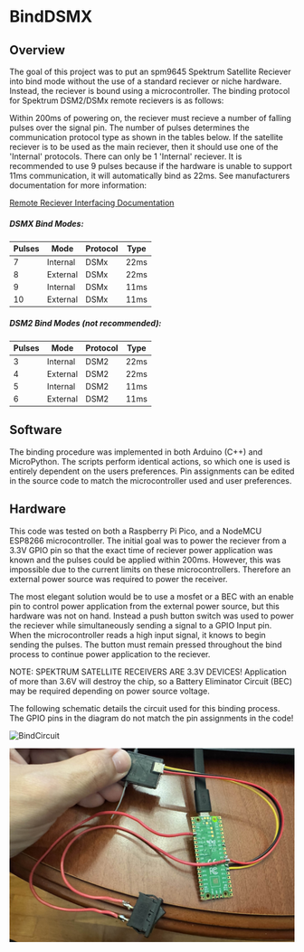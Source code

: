 # BindDSMX
## Overview
The goal of this project was to put an spm9645 Spektrum Satellite Reciever into bind mode without the use of a standard reciever or niche hardware. Instead, the reciever is bound using a microcontroller. The binding protocol for Spektrum DSM2/DSMx remote recievers is as follows: 


Within 200ms of powering on, the reciever must recieve a number of falling pulses over the signal pin. The number of pulses determines the communication protocol type as shown in the tables below. If the satellite reciever is to be used as the main reciever, then it should use one of the 'Internal' protocols. There can only be 1 'Internal' reciever. It is recommended to use 9 pulses because if the hardware is unable to support 11ms communication, it will automatically bind as 22ms. See manufacturers documentation for more information:

[Remote Reciever Interfacing Documentation](https://www.spektrumrc.com/ProdInfo/Files/Remote%20Receiver%20Interfacing%20Rev%20A.pdf)

##### DSMX Bind Modes:
|Pulses |Mode     |Protocol |Type|
|-------|---------|---------|----|
|7      |Internal |DSMx     |22ms|
|8      |External |DSMx     |22ms|
|9      |Internal |DSMx     |11ms|
|10     |External |DSMx     |11ms|

##### DSM2 Bind Modes (not recommended):
|Pulses |Mode     |Protocol |Type|
|-------|---------|---------|----|
|3      |Internal |DSM2     |22ms|
|4      |External |DSM2     |22ms|
|5      |Internal |DSM2     |11ms|
|6      |External |DSM2     |11ms|

## Software
The binding procedure was implemented in both Arduino (C++) and MicroPython. The scripts perform identical actions, so which one is used is entirely dependent on the users preferences. Pin assignments can be edited in the source code to match the microcontroller used and user preferences.
## Hardware
This code was tested on both a Raspberry Pi Pico, and a NodeMCU ESP8266 microcontroller. The initial goal was to power the reciever from a 3.3V GPIO pin so that the exact time of reciever power application was known and the pulses could be applied within 200ms. However, this was impossible due to the current limits on these microcontrollers. Therefore an external power source was required to power the receiver.

The most elegant solution would be to use a mosfet or a BEC with an enable pin to control power application from the external power source, but this hardware was not on hand. Instead a push button switch was used to power the reciever while simultaneously sending a signal to a GPIO Input pin. When the microcontroller reads a high input signal, it knows to begin sending the pulses. The button must remain pressed throughout the bind process to continue power application to the reciever.

NOTE: SPEKTRUM SATELLITE RECEIVERS ARE 3.3V DEVICES! Application of more than 3.6V will destroy the chip, so a Battery Eliminator Circuit (BEC) may be required depending on power source voltage.

The following schematic details the circuit used for this binding process. The GPIO pins in the diagram do not match the pin assignments in the code!

![BindCircuit](https://user-images.githubusercontent.com/104041016/182746055-f7c7d6db-a366-4edc-8f20-23109ccb1560.png)

![PhotoCircuit](images/PhotoCircuit.jpg)